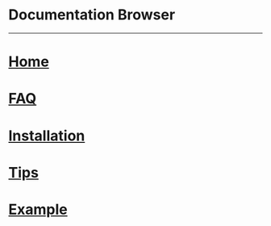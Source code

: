 # Documentation Browser
---

# [Home](../index.html)
# [FAQ](/docs/FAQ.html)
# [Installation](/docs/Installation.html)
# [Tips](/docs/Tips.html)
# [Example](/docs/Example.html)

